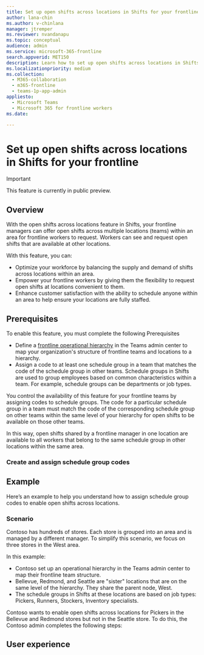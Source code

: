 ```yaml
---
title: Set up open shifts across locations in Shifts for your frontline
author: lana-chin
ms.author: v-chinlana
manager: jtremper
ms.reviewer: nvandanapu
ms.topic: conceptual
audience: admin
ms.service: microsoft-365-frontline
search.appverid: MET150
description: Learn how to set up open shifts across locations in Shifts for your frontline. With this feature, frontline managers can offer open shifts across multiple locations for frontline workers to request.  
ms.localizationpriority: medium
ms.collection: 
  - M365-collaboration
  - m365-frontline
  - teams-1p-app-admin
appliesto: 
  - Microsoft Teams
  - Microsoft 365 for frontline workers
ms.date: 

---
```


# Set up open shifts across locations in Shifts for your frontline

> [!IMPORTANT]
> This feature is currently in public preview.

## Overview

With the open shifts across locations feature in Shifts, your frontline managers can offer open shifts across multiple locations (teams) within an area for frontline workers to request. Workers can see and request open shifts that are available at other locations.

With this feature, you can:

- Optimize your workforce by balancing the supply and demand of shifts across locations within an area.
- Empower your frontline workers by giving them the flexibility to request open shifts at locations convenient to them.
- Enhance customer satisfaction with the ability to schedule anyone within an area to help ensure your locations are fully staffed.

## Prerequisites

To enable this feature, you must complete the following Prerequisites

- Define a [frontline operational hierarchy](deploy-frontline-operational-hierarchy.md) in the Teams admin center to map your organization's structure of frontline teams and locations to a hierarchy.
- Assign a code to at least one schedule group in a team that matches the code of the schedule group in other teams. Schedule groups in Shifts are used to group employees based on common characteristics within a team. For example, schedule groups can be departments or job types.

You control the availability of this feature for your frontline teams by assigning codes to schedule groups. The code for a particular schedule group in a team must match the code of the corresponding schedule group on other teams within the same level of your hierarchy for open shifts to be available on those other teams.

In this way, open shifts shared by a frontline manager in one location are available to all workers that belong to the same schedule group in other locations within the same area.

### Create and assign schedule group codes

## Example

Here’s an example to help you understand how to assign schedule group codes to enable open shifts across locations.

### Scenario

Contoso has hundreds of stores. Each store is grouped into an area and is managed by a different manager. To simplify this scenario, we focus on three stores in the West area.

In this example:

- Contoso set up an operational hierarchy in the Teams admin center to map their frontline team structure.
- Bellevue, Redmond, and Seattle are "sister" locations that are on the same level of the hierarchy. They share the parent node, West.  
- The schedule groups in Shifts at these locations are based on job types: Pickers, Runners, Stockers, Inventory specialists.

Contoso wants to enable open shifts across locations for Pickers in the Bellevue and Redmond stores but not in the Seattle store. To do this, the Contoso admin completes the following steps:

## User experience


<!--## Prerequisites

To enable this feature, you must complete the following prerequisites:

- Your frontline teams must be created through the [deploy frontline dynamic teams](deploy-dynamic-teams-at-scale.md) experience in the Teams admin center.

    > [!NOTE]
    > Mapping frontline attributes is part of the setup process when you deploy frontline dynamic teams. It's an optional step. If you want to allow your frontline to easily reach each other by department or job title, map your attributes to enable targeted communications.
    >
    > If you've already deployed your frontline dynamic teams and you want to enable targeted communications for those teams, go to the [Dynamic teams settings page](deploy-dynamic-teams-at-scale.md#edit-your-frontline-team-settings), and map your attributes.
- To use [automatic tags](#automatic-tags), tags must be turned on for your organization. In the Teams admin center, go to **Teams** > **Teams settings**. Under **Tagging**, check that the **Who can manage tags** setting is set to an option other than **Not enabled**. [Learn more about how to turn on tags for your organization](/microsoftteams/manage-tags).

## Set up targeted communications

### Map your frontline attributes

Map your attributes on the Map frontline attributes page of the [deploy frontline dynamic teams](deploy-dynamic-teams-at-scale.md) experience. Select the Microsoft Entra attribute for **Department** and **Job title** that best represents the departments and job titles in your organization. You can map one or both attributes.

:::image type="content" source="media/targeted-comms-map-attributes.png" alt-text="Screenshot of the Map frontline attributes page of the deploy frontline dynamic teams experience in the Teams admin center." lightbox="media/targeted-comms-map-attributes.png":::

### View your mapped attribute values

After you mapped your attributes, you can view your list of mapped values. These values are used for targeted communications and represent the unique departments and job titles in your organization.

1. In the left navigation of the [Teams admin center](https://admin.teams.microsoft.com), choose **Frontline deployment** > **Manage frontline apps**.
1. In the table, next to **Targeted communications**, choose **Review**.
1. Your mapped values are listed under **Values status**.

    :::image type="content" source="media/targeted-comms-view-values.png" alt-text="Screenshot of the Targeted communications page in the Teams admin center, showing list of mapped attribute values." lightbox="media/targeted-comms-view-values.png":::

    If your organization has new departments or job titles that aren’t in the list, choose **Refresh values** to update the list. Keep in mind that this process can take several hours to complete.

    > [!NOTE]
    > If you want to change or remove the **Department** or **Job title** attribute, go to the [Dynamic teams settings page](deploy-dynamic-teams-at-scale.md#edit-your-frontline-team-settings), edit your attributes, and then come back here to view the updated values.

## Automatic tags

With automatic tags, your frontline workers can reach each other by department or job title in Teams channel conversations. Anyone on the team can use the tags in @mentions to notify those people who are associated with that tag.

Your frontline can quickly and easily reach the right groups of people. And because the tags are automatically created based on your mapped attribute values, team owners don’t have to manually create and assign tags or manage them locally.

For example, a regional store manager who oversees all Northwind Trader stores in their region needs to notify all store associates and supervisors about a potentially harmful product that must be immediately removed from all stores. The manager @mentions the **Store Associate** and **Store Supervisor** tag in their channel post to notify all store associates and supervisors.

:::image type="content" source="media/targeted-comms-automatic-tags.png" alt-text="Screenshot of automatic tags used in a  Teams channel conversation." lightbox="media/targeted-comms-automatic-tags.png":::

Automatic tags are created and available after you map your attributes.

### Team owners

To allow frontline teams to use automatic tags in Teams, team owners must select the **Show members the option to @mention groups based on job title or department. This will notify everyone in that group.** check box in team settings for each of their respective teams.

:::image type="content" source="media/targeted-comms-automatic-tags-setting.png" alt-text="Screenshot of the option in team settings to @mention groups based on job title or department" lightbox="media/targeted-comms-automatic-tags-setting.png":::

[Learn more about using tags in Teams](https://support.microsoft.com/office/using-tags-in-microsoft-teams-667bd56f-32b8-4118-9a0b-56807c96d91e).

## Related articles

- [Deploy frontline dynamic teams at scale](deploy-dynamic-teams-at-scale.md)
- [Manage tags in Teams](/microsoftteams/manage-tags)-->
